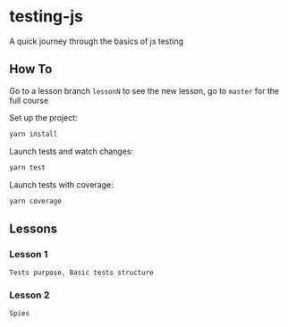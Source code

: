 # testing-js

A quick journey through the basics of js testing

## How To

Go to a lesson branch `lessonN` to see the new lesson, go to `master` for the full course

Set up the project:
```bash
yarn install
```

Launch tests and watch changes:
```bash
yarn test
```

Launch tests with coverage:
```bash
yarn coverage
```

## Lessons

### Lesson 1

`Tests purpose. Basic tests structure`

### Lesson 2

`Spies`

